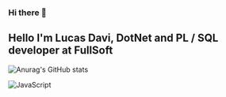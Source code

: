 ### Hi there 👋
## Hello I'm Lucas Davi, DotNet and PL / SQL developer at FullSoft
![Anurag's GitHub stats](https://github-readme-stats.vercel.app/api?username=lkzera&show_icons=true&theme=dracula)


![JavaScript](https://img.shields.io/badge/JavaScript-F7DF1E?style=for-the-badge&logo=javascript&logoColor=black)

